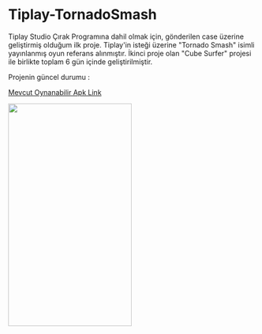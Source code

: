 # Tiplay-TornadoSmash

Tiplay Studio Çırak Programına dahil olmak için, gönderilen case üzerine geliştirmiş olduğum ilk proje.
Tiplay'in isteği üzerine "Tornado Smash" isimli yayınlanmış oyun referans alınmıştır.
İkinci proje olan "Cube Surfer" projesi ile birlikte toplam 6 gün içinde geliştirilmiştir.

Projenin güncel durumu : 

[Mevcut Oynanabilir Apk Link](https://drive.google.com/file/d/158ZAxn-RIvk1Zv8WqJsQLseaw-5IunEK/view?usp=sharing "Proje Apk Link")

<img src="https://github.com/mustafaAkgul1/Tiplay-TornadoSmash/blob/main/Tiplay-TornadoSmash/Assets/Tiplay-TornadoSmash-GameplayGif.gif" width="250" height="450">



